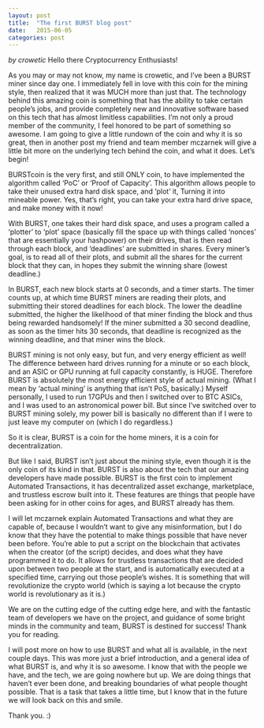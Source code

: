 ```yaml
---
layout: post
title:  "The first BURST blog post"
date:   2015-06-05
categories: post
---
```

<i>by crowetic</i>
Hello there Cryptocurrency Enthusiasts!


As you may or may not know, my name is crowetic, and I’ve been a BURST miner since day one. I immediately fell in love with this coin for the mining style, then realized that it was MUCH more than just that. The technology behind this amazing coin is something that has the ability to take certain people’s jobs, and provide completely new and innovative software based on this tech that has almost limitless capabilities. I’m not only a proud member of the community, I feel honored to be part of something so awesome. I am going to give a little rundown of the coin and why it is so great, then in another post my friend and team member mczarnek will give a little bit more on the underlying tech behind the coin, and what it does. Let’s begin!

BURSTcoin is the very first, and still ONLY coin, to have implemented the algorithm called ‘PoC’ or ‘Proof of Capacity’. This algorithm allows people to take their unused extra hard disk space, and ‘plot’ it, Turning it into mineable power. Yes, that’s right, you can take your extra hard drive space, and make money with it now!


With BURST, one takes their hard disk space, and uses a program called a ‘plotter’ to ‘plot’ space (basically fill the space up with things called ‘nonces’ that are essentially your hashpower) on their drives, that is then read through each block, and ‘deadlines’ are submitted in shares. Every miner’s goal, is to read all of their plots, and submit all the shares for the current block that they can, in hopes they submit the winning share (lowest deadline.)


In BURST, each new block starts at 0 seconds, and a timer starts. The timer counts up, at which time BURST miners are reading their plots, and submitting their stored deadlines for each block. The lower the deadline submitted, the higher the likelihood of that miner finding the block and thus being rewarded handsomely! If the miner submitted a 30 second deadline, as soon as the timer hits 30 seconds, that deadline is recognized as the winning deadline, and that miner wins the block.


BURST mining is not only easy, but fun, and very energy efficient as well! The difference between hard drives running for a minute or so each block, and an ASIC or GPU running at full capacity constantly, is HUGE. Therefore BURST is absolutely the most energy efficient style of actual mining. (What I mean by ‘actual mining’ is anything that isn’t PoS, basically.) Myself personally, I used to run 17GPUs and then I switched over to BTC ASICs, and I was used to an astronomical power bill. But since I’ve switched over to BURST mining solely, my power bill is basically no different than if I were to just leave my computer on (which I do regardless.)


So it is clear, BURST is a coin for the home miners, it is a coin for decentralization.


But like I said, BURST isn’t just about the mining style, even though it is the only coin of its kind in that. BURST is also about the tech that our amazing developers have made possible. BURST is the first coin to implement Automated Transactions, it has decentralized asset exchange, marketplace, and trustless escrow built into it. These features are things that people have been asking for in other coins for ages, and BURST already has them.


I will let mczarnek explain Automated Transactions and what they are capable of, because I wouldn’t want to give any misinformation, but I do know that they have the potential to make things possible that have never been before. You’re able to put a script on the blockchain that activates when the creator (of the script) decides, and does what they have programmed it to do. It allows for trustless transactions that are decided upon between two people at the start, and is automatically executed at a specified time, carrying out those people’s wishes. It is something that will revolutionize the crypto world (which is saying a lot because the crypto world is revolutionary as it is.)


We are on the cutting edge of the cutting edge here, and with the fantastic team of developers we have on the project, and guidance of some bright minds in the community and team, BURST is destined for success! Thank you for reading.


I will post more on how to use BURST and what all is available, in the next couple days. This was more just a brief introduction, and a general idea of what BURST is, and why it is so awesome. I know that with the people we have, and the tech, we are going nowhere but up. We are doing things that haven’t ever been done, and breaking boundaries of what people thought possible. That is a task that takes a little time, but I know that in the future we will look back on this and smile.


Thank you. :)